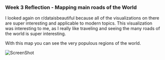 ### Week 3 Reflection - Mapping main roads of the World

I looked again on r/dataisbeautiful because all of the visualizations on there are super interesting and applicable to modern topics. 
This visualization was interesting to me, as I really like traveling and seeing the many roads of the world is super interesting.

With this map you can see the very populous regions of the world.

![ScreenShot](https://github.com/danyabaron/reflections-1/blob/master/assets/mapping-world.png)
